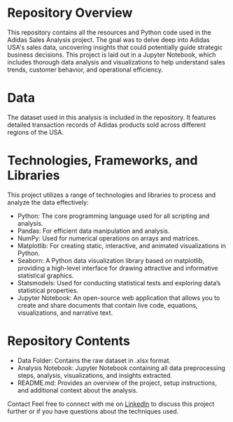 # Repository Overview
This repository contains all the resources and Python code used in the Adidas Sales Analysis project. The goal was to delve deep into Adidas USA's sales data, uncovering insights that could potentially guide strategic business decisions. This project is laid out in a Jupyter Notebook, which includes thorough data analysis and visualizations to help understand sales trends, customer behavior, and operational efficiency.

# Data
The dataset used in this analysis is included in the repository. It features detailed transaction records of Adidas products sold across different regions of the USA.

# Technologies, Frameworks, and Libraries

This project utilizes a range of technologies and libraries to process and analyze the data effectively:
- Python: The core programming language used for all scripting and analysis.
- Pandas: For efficient data manipulation and analysis.
- NumPy: Used for numerical operations on arrays and matrices.
- Matplotlib: For creating static, interactive, and animated visualizations in Python.
- Seaborn: A Python data visualization library based on matplotlib, providing a high-level interface for drawing attractive and informative statistical graphics.
- Statsmodels: Used for conducting statistical tests and exploring data’s statistical properties.
- Jupyter Notebook: An open-source web application that allows you to create and share documents that contain live code, equations, visualizations, and narrative text.

# Repository Contents
- Data Folder: Contains the raw dataset in .xlsx format.
- Analysis Notebook: Jupyter Notebook containing all data preprocessing steps, analysis, visualizations, and insights extracted.
- README.md: Provides an overview of the project, setup instructions, and additional context about the analysis.

Contact
Feel free to connect with me on [LinkedIn](Your_LinkedIn_Profile_Link) to discuss this project further or if you have questions about the techniques used.

